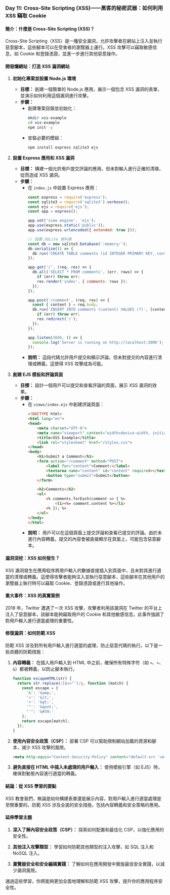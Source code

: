 ### Day 11: Cross-Site Scripting (XSS)——黑客的秘密武器：如何利用 XSS 竊取 Cookie

#### 簡介：什麼是 Cross-Site Scripting (XSS)？
Cross-Site Scripting（XSS）是一種安全漏洞，允許攻擊者在網站上注入並執行惡意腳本，這些腳本可以在受害者的瀏覽器上運行。XSS 攻擊可以竊取敏感信息，如 Cookie 和登錄憑證，並進一步進行其他惡意操作。

#### 開發爛網站：打造 XSS 漏洞網站

1. **初始化專案並設置 Node.js 環境**
   - **目標：** 創建一個簡單的 Node.js 應用，展示一個包含 XSS 漏洞的表單，並演示如何利用這個漏洞進行攻擊。
   - **步驟：**
     - 創建專案目錄並初始化：
       ```bash
       mkdir xss-example
       cd xss-example
       npm init -y
       ```
     - 安裝必要的模組：
       ```bash
       npm install express sqlite3 ejs
       ```

2. **設置 Express 應用和 XSS 漏洞**
   - **目標：** 構建一個允許用戶提交評論的應用，但未對輸入進行正確的清理，從而造成 XSS 漏洞。
   - **步驟：**
     - 在 `index.js` 中設置 Express 應用：
       ```javascript
       const express = require('express');
       const sqlite3 = require('sqlite3').verbose();
       const ejs = require('ejs');
       const app = express();

       app.set('view engine', 'ejs');
       app.use(express.static('public'));
       app.use(express.urlencoded({ extended: true }));

       // 設置 SQLite 資料庫
       const db = new sqlite3.Database(':memory:');
       db.serialize(() => {
         db.run('CREATE TABLE comments (id INTEGER PRIMARY KEY, content TEXT)');
       });

       app.get('/', (req, res) => {
         db.all('SELECT * FROM comments', (err, rows) => {
           if (err) throw err;
           res.render('index', { comments: rows });
         });
       });

       app.post('/comment', (req, res) => {
         const { content } = req.body;
         db.run('INSERT INTO comments (content) VALUES (?)', [content], (err) => {
           if (err) throw err;
           res.redirect('/');
         });
       });

       app.listen(3000, () => {
         console.log('Server is running on http://localhost:3000');
       });
       ```
     - **說明：** 這段代碼允許用戶提交和顯示評論，但未對提交的內容進行清理或轉義，這使得 XSS 攻擊成為可能。

3. **創建 EJS 模板和評論頁面**
   - **目標：** 設計一個用戶可以提交和查看評論的頁面，展示 XSS 漏洞的效果。
   - **步驟：**
     - 在 `views/index.ejs` 中創建評論頁面：
       ```html
       <!DOCTYPE html>
       <html lang="en">
       <head>
           <meta charset="UTF-8">
           <meta name="viewport" content="width=device-width, initial-scale=1.0">
           <title>XSS Example</title>
           <link rel="stylesheet" href="/styles.css">
       </head>
       <body>
           <h1>Submit a Comment</h1>
           <form action="/comment" method="POST">
               <label for="content">Comment:</label>
               <textarea name="content" id="content" required></textarea>
               <button type="submit">Submit</button>
           </form>

           <h2>Comments</h2>
           <ul>
               <% comments.forEach(comment => { %>
                   <li><%= comment.content %></li>
               <% }); %>
           </ul>
       </body>
       </html>
       ```
     - **說明：** 用戶可以在這個頁面上提交評論和查看已提交的評論。由於未進行內容轉義，提交的內容會被直接顯示在頁面上，可能包含惡意腳本。

#### 漏洞深挖：XSS 如何發生？

XSS 漏洞發生在應用程序將用戶輸入的數據直接插入到頁面中，且未對其進行適當的清理或轉義。這使得攻擊者能夠注入並執行惡意腳本，這些腳本在其他用戶的瀏覽器上執行時可以竊取 Cookie、登錄憑證或進行其他操作。

#### 重大事件：XSS 的真實案例

2018 年，Twitter 遭遇了一次 XSS 攻擊，攻擊者利用該漏洞在 Twitter 的平台上注入了惡意腳本，該腳本能夠竊取用戶的 Cookie 和其他敏感信息。此事件強調了對用戶輸入進行適當處理的重要性。

#### 修復漏洞：如何防範 XSS

防範 XSS 涉及對所有用戶輸入進行適當的處理，防止惡意代碼的執行。以下是一些具體的防範措施：

1. **內容轉義：** 在插入用戶輸入到 HTML 中之前，確保所有特殊字符（如 `<`、`>`、`&`）都被轉義，以防止腳本執行。
   ```javascript
   function escapeHTML(str) {
     return str.replace(/[&<>"']/g, function (match) {
       const escape = {
         '&': '&amp;',
         '<': '&lt;',
         '>': '&gt;',
         '"': '&quot;',
         "'": '&#39;'
       };
       return escape[match];
     });
   }
   ```

2. **使用內容安全政策（CSP）：** 部署 CSP 可以幫助限制網站加載的資源和腳本，減少 XSS 攻擊的風險。
   ```html
   <meta http-equiv="Content-Security-Policy" content="default-src 'self'; script-src 'self';">
   ```

3. **避免直接在 HTML 中插入未處理的用戶輸入：** 使用模板引擎（如 EJS）時，確保對動態內容進行適當的轉義。

#### 結論：從 XSS 學習的要點

XSS 教會我們，無論是如何構建表單還是展示內容，對用戶輸入進行適當處理是至關重要的。防範 XSS 涉及全面的安全措施，包括內容轉義和安全策略的應用。

#### 延伸學習主題

1. **深入了解內容安全政策（CSP）：** 探索如何配置和最佳化 CSP，以強化應用的安全性。

2. **其他注入攻擊類型：** 學習如何防範其他類型的注入攻擊，如 SQL 注入和 NoSQL 注入。

3. **瀏覽器安全和安全編碼實踐：** 了解如何在應用開發中實施最佳安全實踐，以減少漏洞風險。

通過這些學習，你將能夠更加全面地理解和防範 XSS 攻擊，提升你的應用程序安全性。